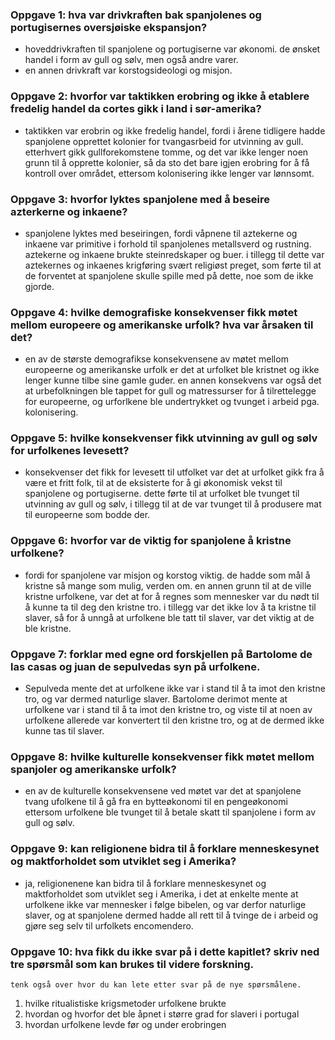 ### Oppgave 1: hva var drivkraften bak spanjolenes og portugisernes oversjøiske ekspansjon?
- hoveddrivkraften til spanjolene og portugiserne var økonomi. de ønsket handel i form av gull og sølv, men også andre varer.
- en annen drivkraft var korstogsideologi og misjon.

### Oppgave 2: hvorfor var taktikken erobring og ikke å etablere fredelig handel da cortes gikk i land i sør-amerika?
- taktikken var erobrin og ikke fredelig handel, fordi i årene tidligere hadde spanjolene opprettet kolonier for tvangasrbeid for
    utvinning av gull. etterhvert gikk gullforekomstene tomme, og det var ikke lenger noen grunn til å opprette kolonier, så
    da sto det bare igjen erobring for å få kontroll over området, ettersom kolonisering ikke lenger var lønnsomt.

### Oppgave 3: hvorfor lyktes spanjolene med å beseire azterkerne og inkaene?
- spanjolene lyktes med beseiringen, fordi våpnene til aztekerne og inkaene var primitive i forhold til spanjolenes metallsverd og
    rustning. aztekerne og inkaene brukte steinredskaper og buer. i tillegg til dette var aztekernes og inkaenes krigføring
    svært religiøst preget, som førte til at de forventet at spanjolene skulle spille med på dette, noe som de ikke gjorde.

### Oppgave 4: hvilke demografiske konsekvenser fikk møtet mellom europeere og amerikanske urfolk? hva var årsaken til det?
- en av de største demografikse konsekvensene av møtet mellom europeerne og amerikanske urfolk er det at urfolket ble kristnet
    og ikke lenger kunne tilbe sine gamle guder. en annen konsekvens var også det at urbefolkningen ble tappet for gull og
    matressurser for å tilrettelegge for europeerne, og urforlkene ble undertrykket og tvunget i arbeid pga. kolonisering.

### Oppgave 5: hvilke konsekvenser fikk utvinning av gull og sølv for urfolkenes levesett?
- konsekvenser det fikk for levesett til utfolket var det at urfolket gikk fra å være et fritt folk, til at de eksisterte for å 
    gi økonomisk vekst til spanjolene og portugiserne. dette førte til at urfolket ble tvunget til utvinning av gull og sølv, i
    tillegg til at de var tvunget til å produsere mat til europeerne som bodde der.

### Oppgave 6: hvorfor var de viktig for spanjolene å kristne urfolkene?
- fordi for spanjolene var misjon og korstog viktig. de hadde som mål å kristne så mange som mulig, verden om. en annen grunn
    til at de ville kristne urfolkene, var det at for å regnes som mennesker var du nødt til å kunne ta til deg den kristne tro.
    i tillegg var det ikke lov å ta kristne til slaver, så for å unngå at urfolkene ble tatt til slaver, var det viktig at de ble
    kristne.

### Oppgave 7: forklar med egne ord forskjellen på Bartolome de las casas og juan de sepulvedas syn på urfolkene.
- Sepulveda mente det at urfolkene ikke var i stand til å ta imot den kristne tro, og var dermed naturlige slaver. Bartolome
    derimot mente at urfolkene var i stand til å ta imot den kristne tro, og viste til at noen av urfolkene allerede var konvertert
    til den kristne tro, og at de dermed ikke kunne tas til slaver.

### Oppgave 8: hvilke kulturelle konsekvenser fikk møtet mellom spanjoler og amerikanske urfolk?
- en av de kulturelle konsekvensene ved møtet var det at spanjolene tvang ufolkene til å gå fra en bytteøkonomi til en pengeøkonomi
    ettersom urfolkene ble tvunget til å betale skatt til spanjolene i form av gull og sølv.

### Oppgave 9: kan religionene bidra til å forklare menneskesynet og maktforholdet som utviklet seg i Amerika?
- ja, religionenene kan bidra til å forklare menneskesynet og maktforholdet som utviklet seg i Amerika, i det at enkelte mente at
    urfolkene ikke var mennesker i følge bibelen, og var derfor naturlige slaver, og at spanjolene dermed hadde all rett til å
    tvinge de i arbeid og gjøre seg selv til urfolkets encomendero.

### Oppgave 10: hva fikk du ikke svar på i dette kapitlet? skriv ned tre spørsmål som kan brukes til videre forskning. 
    tenk også over hvor du kan lete etter svar på de nye spørsmålene.
1. hvilke ritualistiske krigsmetoder urfolkene brukte
2. hvordan og hvorfor det ble åpnet i større grad for slaveri i portugal
3. hvordan urfolkene levde før og under erobringen

